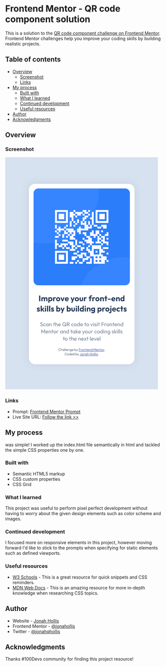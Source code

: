 # Frontend Mentor - QR code component solution

This is a solution to the [QR code component challenge on Frontend Mentor](https://www.frontendmentor.io/challenges/qr-code-component-iux_sIO_H). Frontend Mentor challenges help you improve your coding skills by building realistic projects. 

## Table of contents

- [Overview](#overview)
  - [Screenshot](#screenshot)
  - [Links](#links)
- [My process](#my-process)
  - [Built with](#built-with)
  - [What I learned](#what-i-learned)
  - [Continued development](#continued-development)
  - [Useful resources](#useful-resources)
- [Author](#author)
- [Acknowledgments](#acknowledgments)

## Overview

### Screenshot

![Finished Screenshot](https://github.com/jonahollis/frontendmentor/blob/main/qr-code-component-main/images/screenshot.png?raw=true)

### Links

- Prompt: [Frontend Mentor Prompt](https://www.frontendmentor.io/challenges/qr-code-component-iux_sIO_H)
- Live Site URL: [Follow the link >> ](https://qr-code-component-main-hollis.netlify.app/)

## My process

was simple! I worked up the index.html file semantically in html and tackled the simple CSS properties one by one.

### Built with

- Semantic HTML5 markup
- CSS custom properties
- CSS Grid

### What I learned

This project was useful to perform pixel perfect development without having to worry about the given design elements such as color scheme and images.

### Continued development

I focused more on responsive elements in this project, however moving forward I'd like to stick to the prompts when specifying for static elements such as defined viewports.

### Useful resources

- [W3 Schools](https://www.w3schools.com/) - This is a great resource for quick snippets and CSS reminders.
- [MDN Web Docs](https://developer.mozilla.org/en-US/docs/Web/CSS) - This is an amazing resource for more in-depth knowledge when researching CSS topics.

## Author

- Website - [Jonah Hollis](https://jonahhollis.com/)
- Frontend Mentor - [@jonahollis](https://www.frontendmentor.io/profile/jonahollis)
- Twitter - [@jonahqhollis](https://twitter.com/jonahqhollis)

## Acknowledgments

Thanks #100Devs community for finding this project resource!
